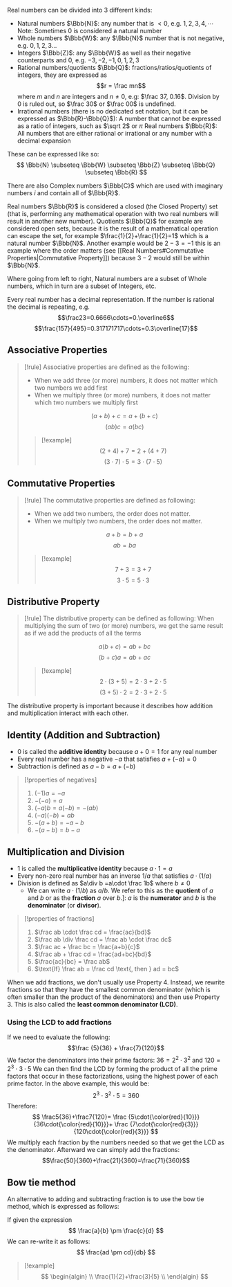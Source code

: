 Real numbers can be divided into 3 different kinds:
- Natural numbers $\Bbb{N}$: any number that is $<0$, e.g. $1,2,3,4,\cdots$ Note: Sometimes $0$ is considered a natural number
- Whole numbers $\Bbb{W}$: any $\Bbb{N}$ number that is not negative, e.g. $0,1,2,3\dots$
- Integers $\Bbb{Z}$: any $\Bbb{W}$ as well as their negative counterparts and $0$, e.g. $-3,-2,-1,0,1,2,3$
- Rational numbers/quotients $\Bbb{Q}$: fractions/ratios/quotients of integers, they are expressed as $$r = \frac mn$$ where $m$ and $n$ are integers and $n \neq 0$, e.g: $\frac 37, 0.16$. Division by $0$ is ruled out, so $\frac 30$ or $\frac 00$ is undefined.
- Irrational numbers (there is no dedicated set notation, but it can be expressed as $\Bbb{R}-\Bbb{Q}$): A number that cannot be expressed as a ratio of integers, such as $\sqrt 2$ or $\pi$
Real numbers $\Bbb{R}$: All numbers that are either rational or irrational or any number with a decimal expansion

These can be expressed like so:
$$
\Bbb{N} \subseteq \Bbb{W} \subseteq \Bbb{Z} \subseteq \Bbb{Q} \subseteq \Bbb{R}
$$

There are also Complex numbers $\Bbb{C}$ which are used with imaginary numbers $i$ and contain all of $\Bbb{R}$.

Real numbers $\Bbb{R}$ is considered a closed (the Closed Property) set (that is, performing any mathematical operation with two real numbers will result in another new number). Quotients $\Bbb{Q}$ for example are considered open sets, because it is the result of a mathematical operation can escape the set, for example $\frac{1}{2}+\frac{1}{2}=1$ which is a natural number $\Bbb{N}$. Another example would be $2-3=-1$ this is an example where the order matters (see [[Real Numbers#Commutative Properties|Commutative Property]]) because $3-2$ would still be within $\Bbb{N}$.

Where going from left to right, Natural numbers are a subset of Whole numbers, which in turn are a subset of Integers, etc.

Every real number has a decimal representation. If the number is rational the decimal is repeating, e.g. $$\frac23=0.6666\cdots=0.\overline6$$
$$\frac{157}{495}=0.317171717\cdots=0.3\overline{17}$$

## Associative Properties

> [!rule]
> Associative properties are defined as the following: 
> - When we add three (or more) numbers, it does not matter which two numbers we add first
> - When we multiply three (or more) numbers, it does not matter which two numbers we multiply first
> 
> $$(a + b) + c = a + (b + c)$$
> $$(ab)c = a(bc)$$
> > [!example]
> > $$(2 + 4) + 7 = 2 + (4 + 7)$$
> > $$(3 \cdot 7) \cdot 5 = 3 \cdot (7 \cdot 5)$$

## Commutative Properties

> [!rule]
> The commutative properties are defined as following:
> - When we add two numbers, the order does not matter.
> - When we multiply two numbers, the order does not matter.
> 
> $$a + b = b + a$$
> $$ab = ba$$
> >[!example]
> >$$7 + 3 = 3 + 7$$
> >$$3 \cdot 5 = 5 \cdot 3$$

## Distributive Property
> [!rule]
> The distributive property can be defined as following:
> When multiplying the sum of two (or more) numbers, we get the same result as if we add the products of all the terms
> 
> $$a(b+c) = ab+bc$$
> $$(b+c)a = ab+ac$$
> >[!example]
> >$$2\cdot(3+5) = 2\cdot3 + 2\cdot5$$
> >$$(3+5)\cdot2 = 2\cdot3 + 2\cdot5$$

The distributive property is important because it describes how addition and multiplication interact with each other.

## Identity (Addition and Subtraction)
- $0$ is called the **additive identity** because $a+0=1$ for any real number
- Every real number has a negative $-a$ that satisfies $a+(-a)=0$
- Subtraction is defined as $a-b=a+(-b)$
>[!properties of negatives]
>1. $(-1)a=-a$
>2. $-(-a)=a$
>3. $(-a)b=a(-b)=-(ab)$
>4. $(-a)(-b)=ab$
>5. $-(a+b)=-a-b$
>6. $-(a-b)=b-a$

## Multiplication and Division
- $1$ is called the **multiplicative identity** because $a\cdot1=a$
- Every non-zero real number has an inverse $1/a$ that satisfies $a\cdot(1/a)$
- Division is defined as $a\div b =a\cdot \frac 1b$ where $b \neq0$
	- We can write $a\cdot(1/b)$ as $a/b$. We refer to this as the **quotient** of $a$ and $b$ or as the **fraction** $a$ over $b$.]: $a$ is the **numerator** and $b$ is the **denominator** (or **divisor**).

>[!properties of fractions]
>1. $\frac ab \cdot \frac cd = \frac{ac}{bd}$
>2. $\frac ab \div \frac cd = \frac ab \cdot \frac dc$
>3. $\frac ac + \frac bc = \frac{a+b}{c}$
>4. $\frac ab + \frac cd = \frac{ad+bc}{bd}$
>5. $\frac{ac}{bc} = \frac ab$
>6. $\text{If} \frac ab = \frac cd \text{, then } ad = bc$

When we add fractions, we don't usually use Property 4. Instead, we rewrite fractions so that they have the smallest common denominator (which is often smaller than the product of the denominators) and then use Property 3. This is also called the **least common denominator (LCD)**.

### Using the LCD to add fractions
If we need to evaluate the following:
$$\frac {5}{36} + \frac{7}{120}$$
We factor the denominators into their prime factors: $36=2^2\cdot3^2$ and $120=2^3\cdot3\cdot5$
We can then find the LCD by forming the product of all the prime factors that occur in these factorizations, using the highest power of each prime factor. In the above example, this would be:
$$2^3\cdot3^2\cdot5 =360$$
Therefore:
$$
\frac5{36}+\frac7{120}=
\frac
{5\cdot{\color{red}{10}}}
{36\cdot{\color{red}{10}}}+
\frac
{7\cdot{\color{red}{3}}}
{120\cdot{\color{red}{3}}}
$$
We multiply each fraction by the numbers needed so that we get the LCD as the denominator. Afterward we can simply add the fractions:
$$\frac{50}{360}+\frac{21}{360}=\frac{71}{360}$$
## Bow tie method
An alternative to adding and subtracting fraction is to use the bow tie method, which is expressed as follows:

If given the expression
$$
\frac{a}{b} \pm \frac{c}{d}
$$
We can re-write it as follows:
$$
\frac{ad \pm cd}{db}
$$

> [!example]
> $$
> \begin{algin} \\
> \frac{1}{2}+\frac{3}{5} \\
> \end{algin}
$$
